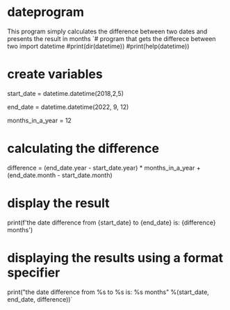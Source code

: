 # dateprogram
This program simply calculates the difference between two dates and presents the result in months 
`# program that gets the differece between two 
import datetime 
#print(dir(datetime))
#print(help(datetime))

# create variables 
start_date = datetime.datetime(2018,2,5)

end_date = datetime.datetime(2022, 9, 12)

months_in_a_year = 12 

# calculating the difference 
difference = (end_date.year - start_date.year) * months_in_a_year + (end_date.month - start_date.month)

# display the result 
print(f'the date difference from {start_date} to {end_date} is: {difference} months')

# displaying the results using a format specifier 
print("the date difference from %s to %s is: %s months" %(start_date, end_date, difference))`
